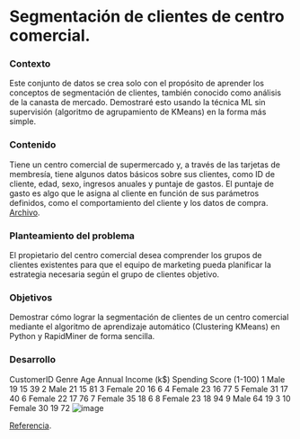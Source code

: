 # Segmentación de clientes de centro comercial.

### Contexto
Este conjunto de datos se crea solo con el propósito de aprender los conceptos de segmentación de clientes, también conocido como análisis de la canasta de mercado. Demostraré esto usando la técnica ML sin supervisión (algoritmo de agrupamiento de KMeans) en la forma más simple.

### Contenido
Tiene un centro comercial de supermercado y, a través de las tarjetas de membresía, tiene algunos datos básicos sobre sus clientes, como ID de cliente, edad, sexo, ingresos anuales y puntaje de gastos.
El puntaje de gasto es algo que le asigna al cliente en función de sus parámetros definidos, como el comportamiento del cliente y los datos de compra.
[Archivo](https://drive.google.com/file/d/1S-DC2bJ7dfkwDNt1hLcAMYXaTEmXl34s/view?usp=sharing).

### Planteamiento del problema
El propietario del centro comercial desea comprender los grupos de clientes existentes para que el equipo de marketing pueda planificar la estrategia necesaria según el grupo de clientes objetivo.

### Objetivos
Demostrar cómo lograr la segmentación de clientes de un centro comercial mediante el algoritmo de aprendizaje automático (Clustering KMeans) en Python y RapidMiner de forma sencilla.

### Desarrollo
CustomerID	Genre	Age	Annual Income (k$)	Spending Score (1-100)
1	Male	19	15	39
2	Male	21	15	81
3	Female	20	16	6
4	Female	23	16	77
5	Female	31	17	40
6	Female	22	17	76
7	Female	35	18	6
8	Female	23	18	94
9	Male	64	19	3
10	Female	30	19	72
![image](https://user-images.githubusercontent.com/11593599/143302583-1e205027-f48f-4486-9ce4-7a2a924af91d.png)




[Referencia](https://www.kaggle.com/vjchoudhary7/customer-segmentation-tutorial-in-python).
